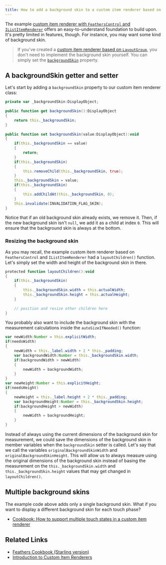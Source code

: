 ```yaml
---
title: How to add a background skin to a custom item renderer based on FeathersControl and IListItemRenderer (Starling version)
---
```


The example [custom item renderer with `FeathersControl` and `IListItemRenderer`](../feathers-control-item-renderers.html) offers an easy-to-understand foundation to build upon. It's pretty limited in features, though. For instance, you may want some kind of background skin.

> If you've created a [custom item renderer based on `LayoutGroup`](../layout-group-item-renderers.html), you don't need to implement the background skin yourself. You can simply set the [`backgroundSkin`](/api-reference/feathers/controls/LayoutGroup.html#backgroundSkin) property.

## A backgroundSkin getter and setter

Let's start by adding a `backgroundSkin` property to our custom item renderer class:

```actionscript
private var _backgroundSkin:DisplayObject;
 
public function get backgroundSkin():DisplayObject
{
    return this._backgroundSkin;
}
 
public function set backgroundSkin(value:DisplayObject):void
{
    if(this._backgroundSkin == value)
    {
        return;
    }
    if(this._backgroundSkin)
    {
        this.removeChild(this._backgroundSkin, true);
    }
    this._backgroundSkin = value;
    if(this._backgroundSkin)
    {
        this.addChildAt(this._backgroundSkin, 0);
    }
    this.invalidate(INVALIDATION_FLAG_SKIN);
}
```

Notice that if an old background skin already exists, we remove it. Then, if the new background skin isn't `null`, we add it as a child at index `0`. This will ensure that the background skin is always at the bottom.

### Resizing the background skin

As you may recall, the example custom item renderer based on `FeathersControl` and `IListItemRenderer` had a `layoutChildren()` function. Let's simply set the width and height of the background skin in there.

```actionscript
protected function layoutChildren():void
{
    if(this._backgroundSkin)
    {
        this._backgroundSkin.width = this.actualWidth;
        this._backgroundSkin.height = this.actualHeight;
    }
 
    // position and resize other children here
}
```

You probably also want to include the background skin with the measurement calculations inside the `autoSizeIfNeeded()` function:

```actionscript
var newWidth:Number = this.explicitWidth;
if(needsWidth)
{
    newWidth = this._label.width + 2 * this._padding;
    var backgroundWidth:Number = this._backgroundSkin.width;
    if(backgroundWidth > newWidth)
    {
        newWidth = backgroundWidth;
    }
}
var newHeight:Number = this.explicitHeight;
if(needsHeight)
{
    newHeight = this._label.height + 2 * this._padding;
    var backgroundHeight:Number = this._backgroundSkin.height;
    if(backgroundHeight > newWidth)
    {
        newWidth = backgroundHeight;
    }
}
```

Instead of always using the current dimensions of the background skin for measurement, we could save the dimensions of the background skin in member variables when the `backgroundSkin` setter is called. Let's say that we call the variables `originalBackgroundSkinWidth` and `originalBackgroundSkinHeight`. This will allow us to always measure using the original dimensions of the background skin instead of basing the measurement on the `this._backgroundSkin.width` and `this._backgroundSkin.height` values that may get changed in `layoutChildren()`.

## Multiple background skins

The example code above adds only a single background skin. What if you want to display a different background skin for each touch phase?

- [Cookbook: How to support multiple touch states in a custom item renderer](./item-renderer-touch-states.md)

## Related Links

- [Feathers Cookbook (Starling version)](./index.md)
- [Introduction to Custom Item Renderers](../item-renderers.html)
